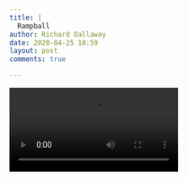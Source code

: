 ```yaml
---
title: |
  Rampball
author: Richard Dallaway
date: 2020-04-25 18:59
layout: post
comments: true

---
```


 <video controls autoplay playsinline>
    <source src="/video/rampball.mp4" type="video/mp4">
</video>
     
